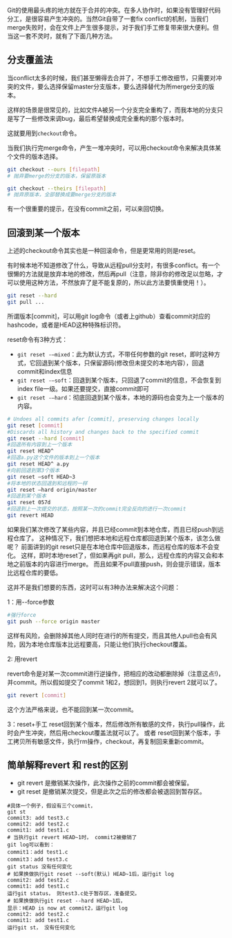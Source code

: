 Git的使用最头疼的地方就在于合并的冲突。在多人协作时，如果没有管理好代码分工，是很容易产生冲突的。当然Git自带了一套fix conflict的机制，当我们merge失败时，会在文件上产生很多提示，对于我们手工修复带来很大便利。但当这一套不灵时，就有了下面几种方法。

## 分支覆盖法

当conflict太多的时候，我们甚至懒得去合并了，不想手工修改细节，只需要对冲突的文件，要么选择保留master分支版本，要么选择替代为所merge分支的版本。

这样的场景是很常见的，比如文件A被另一个分支完全重构了，而我本地的分支只是写了一些修改来调bug，最后希望替换成完全重构的那个版本时。

这就要用到`checkout`命令。

当我们执行完merge命令，产生一堆冲突时，可以用checkout命令来解决具体某个文件的版本选择。

```sh
git checkout --ours [filepath]
# 抛弃要merge的分支的版本，保留原版本
```

```sh
git checkout --theirs [filepath]
# 抛弃原版本，全部替换成要merge分支的版本
```

有一个很重要的提示，在没有commit之前，可以来回切换。

## 回滚到某一个版本

上述的checkout命令其实也是一种回滚命令，但是更常用的则是reset。

有时候本地不知道修改了什么，导致从远程pull分支时，有很多conflict。有一个很懒的方法就是放弃本地的修改，然后再pull（注意，除非你的修改足以忽略，才可以使用这种方法，不然放弃了是不能复原的，所以此方法要慎重使用！）。

```bash
git reset --hard
git pull ...
```

所谓版本[commit]，可以用git log命令（或者上github）查看commit对应的hashcode，或者是HEAD这种特殊标识符。

reset命令有3种方式：
 - `git reset -–mixed`：此为默认方式，不带任何参数的git reset，即时这种方式，它回退到某个版本，只保留源码(修改但未提交的本地内容），回退commit和index信息
 - `git reset -–soft`：回退到某个版本，只回退了commit的信息，不会恢复到index file一级。如果还要提交，直接commit即可
 - `git reset -–hard`：彻底回退到某个版本，本地的源码也会变为上一个版本的内容。

```sh
# Undoes all commits afer [commit], preserving changes locally
git reset [commit]
#Discards all history and changes back to the specified commit
git reset --hard [commit]
#回退所有内容到上一个版本 
git reset HEAD^ 
#回退a.py这个文件的版本到上一个版本 
git reset HEAD^ a.py 
#向前回退到第3个版本 
git reset –soft HEAD~3 
#将本地的状态回退到和远程的一样 
git reset –hard origin/master 
#回退到某个版本 
git reset 057d 
#回退到上一次提交的状态，按照某一次的commit完全反向的进行一次commit 
git revert HEAD 
```

如果我们某次修改了某些内容，并且已经commit到本地仓库，而且已经push到远程仓库了。
这种情况下，我们想把本地和远程仓库都回退到某个版本，该怎么做呢？
前面讲到的git reset只是在本地仓库中回退版本，而远程仓库的版本不会变化。
这样，即时本地reset了，但如果再git pull，那么，远程仓库的内容又会和本地之前版本的内容进行merge。
而且如果不pull直接push，则会提示错误，版本比远程仓库的要低。

这并不是我们想要的东西，这时可以有3种办法来解决这个问题：


1：用--force参数

```bash
#强行force   
git push --force origin master
```

这样有风险，会删除掉其他人同时在进行的所有提交，而且其他人pull也会有风险，因为本地仓库版本比远程要高，只能让他们执行checkout覆盖。

2: 用revert

revert命令是对某一次commit进行逆操作，把相应的改动都删除掉（注意这点!)，并commit。所以假如提交了commit 1和2，想回到1，则执行revert 2就可以了。

```bash
git revert [commit]
```

这个方法严格来说，也不能回到某一次commit。

3：reset+手工
reset回到某个版本，然后修改所有敏感的文件，执行pull操作，此时会产生冲突，然后用checkout覆盖法就可以了。
或者
reset回到某个版本，手工拷贝所有敏感文件，执行rm操作，checkout，再复制回来重新commit。


## 简单解释revert 和 rest的区别

 - git revert 是撤销某次操作，此次操作之前的commit都会被保留。
 - git reset 是撤销某次提交，但是此次之后的修改都会被退回到暂存区。

```
#具体一个例子，假设有三个commit， 
git st
commit3: add test3.c
commit2: add test2.c
commit1: add test1.c
# 当执行git revert HEAD~1时， commit2被撤销了
git log可以看到：
commit1：add test1.c
commit3：add test3.c
git status 没有任何变化
# 如果换做执行git reset --soft(默认) HEAD~1后，运行git log
commit2: add test2.c
commit1: add test1.c
运行git status， 则test3.c处于暂存区，准备提交。
# 如果换做执行git reset --hard HEAD~1后，
显示：HEAD is now at commit2，运行git log
commit2: add test2.c
commit1: add test1.c
运行git st， 没有任何变化
```



